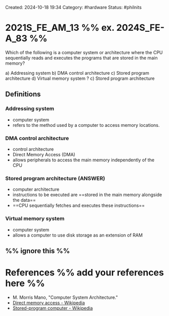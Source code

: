 Created: 2024-10-18 19:34
Category: #hardware
Status: #philnits



# 2021S_FE_AM_13 %% ex. 2024S_FE-A_83 %%

Which of the following is a computer system or architecture where the CPU sequentially
reads and executes the programs that are stored in the main memory?

a) Addressing system 
b) DMA control architecture
c) Stored program architecture 
d) Virtual memory system
? 
c) Stored program architecture
## Definitions
### Addressing system
- computer system
- refers to the method used by a computer to access memory locations.

### DMA control architecture
- control architecture
- Direct Memory Access (DMA)
- allows peripherals to access the main memory independently of the CPU

### Stored program architecture (ANSWER)
- computer architecture
- instructions to be executed are ==stored in the main memory alongside the data==
- ==CPU sequentially fetches and executes these instructions==

### Virtual memory system
- computer system
- allows a computer to use disk storage as an extension of RAM

%% ignore this %%
---









# References %% add your references here %%
- M. Morris Mano, "Computer System Architecture."
- [Direct memory access - Wikipedia](https://en.wikipedia.org/wiki/Direct_memory_access)
- [Stored-program computer - Wikipedia](https://en.wikipedia.org/wiki/Stored-program_computer)